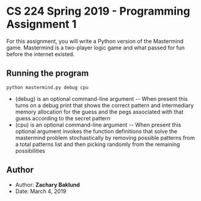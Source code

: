 # CS 224 Spring 2019 - Programming Assignment 1

For this assignment, you will write a Python version of the Mastermind game. Mastermind is a two-player logic game and what passed for fun before the internet existed.

## Running the program

```
python mastermind.py debug cpu
```
* (debug) is an optional command-line argument -- When present this turns on a debug print that shows the correct pattern and intermediary memory allocation for the guess and the pegs associated with that guess according to the secret pattern
* (cpu) is an optional command-line argument -- When present this optional argument invokes the function definitions that solve the mastermind problem stochastically by removing possible patterns from a total patterns list and then picking randomly from the remaining possibilities

## Author

* Author: **Zachary Baklund**
* Date: March 4, 2019
